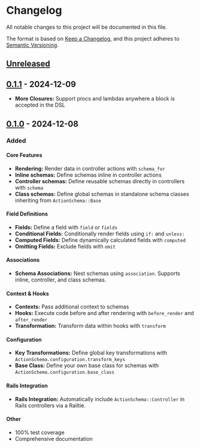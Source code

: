 # Changelog

All notable changes to this project will be documented in this file.

The format is based on [Keep a Changelog](https://keepachangelog.com/en/1.1.0/),
and this project adheres to [Semantic Versioning](https://semver.org/spec/v2.0.0.html).

## [Unreleased]

## [0.1.1] - 2024-12-09

- **More Closures:** Support procs and lambdas anywhere a block is accepted in the DSL

## [0.1.0] - 2024-12-08

### Added

#### Core Features

- **Rendering:** Render data in controller actions with `schema_for` 
- **Inline schemas:** Define schemas inline in controller actions
- **Controller schemas:** Define reusable schemas directly in controllers with `schema`
- **Class schemas:** Define global schemas in standalone schema classes inheriting from `ActionSchema::Base`

#### Field Definitions

- **Fields:** Define a field with `field` or `fields`
- **Conditional Fields:** Conditionally render fields using `if:` and `unless:`
- **Computed Fields:** Define dynamically calculated fields with `computed`
- **Omitting Fields:** Exclude fields with `omit`

#### Associations

- **Schema Associations:** Nest schemas using `association`. Supports inline, controller, and class schemas.

#### Context & Hooks

- **Contexts:** Pass additional context to schemas
- **Hooks:** Execute code before and after rendering with `before_render` and `after_render`
- **Transformation:** Transform data within hooks with `transform`

#### Configuration

- **Key Transformations:** Define global key transformations with `ActionSchema.configuration.transform_keys`
- **Base Class:** Define your own base class for schemas with `ActionSchema.configuration.base_class`

#### Rails Integration

- **Rails Integration:** Automatically include `ActionSchema::Controller` in Rails controllers via a Railtie.

#### Other

- 100% test coverage
- Comprehensive documentation

[Unreleased]: https://github.com/jtnegrotto/action_schema/compare/v0.1.1...HEAD
[0.1.1]: https://github.com/jtnegrotto/action_schema/compare/v0.1.0...v0.1.1
[0.1.0]: https://github.com/jtnegrotto/action_schema/releases/tag/v0.1.0
